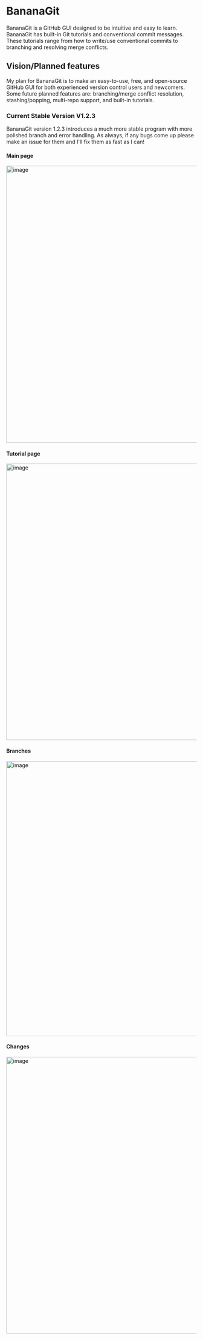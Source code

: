 # BananaGit
BananaGit is a GitHub GUI designed to be intuitive and easy to learn. BananaGit has built-in Git tutorials and conventional commit messages. These tutorials range from how to write/use conventional commits to branching and resolving merge conflicts. 

## Vision/Planned features
My plan for BananaGit is to make an easy-to-use, free, and open-source GitHub GUI for both experienced version control users and newcomers. Some future planned features are: branching/merge conflict resolution, stashing/popping, multi-repo support, and built-in tutorials. 

### Current Stable Version V1.2.3
BananaGit version 1.2.3 introduces a much more stable program with more polished branch and error handling. As always, if any bugs come up please make an issue for them and I'll fix them as fast as I can!  

#### Main page
<img width="1481" height="733" alt="image" src="https://github.com/user-attachments/assets/80a12f84-ceee-4afe-8369-3aa662c6c424" />

#### Tutorial page
<img width="1472" height="731" alt="image" src="https://github.com/user-attachments/assets/91deeb32-a75c-4d0a-bb8b-c32025906216" />

#### Branches
<img width="1473" height="727" alt="image" src="https://github.com/user-attachments/assets/093204d3-e0c0-41dc-bfef-542c729ca30c" />

#### Changes
<img width="1471" height="732" alt="image" src="https://github.com/user-attachments/assets/15efc277-f9a6-4f77-bdca-7b14205b76b8" />
